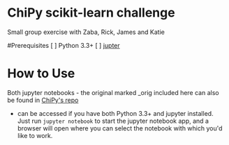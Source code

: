# ChiPy scikit-learn challenge
Small group exercise with Zaba, Rick, James and Katie

#Prerequisites
[ ] Python 3.3+
[ ] [jupter](http://jupyter.org/install)

# How to Use
Both jupyter notebooks - the original marked _orig included here can also be found in 
[ChiPy's repo](https://github.com/chicagopython/CodingWorkshops/blob/master/problems/data_science/Introduction_to_Text_Analysis_with_sklearn.ipynb) 
- can be accessed if you have both Python 3.3+ and jupyter installed. Just run `jupyter notebook` to start the jupyter notebook app, 
and a browser will open where you can select the notebook with which you'd like to work.

